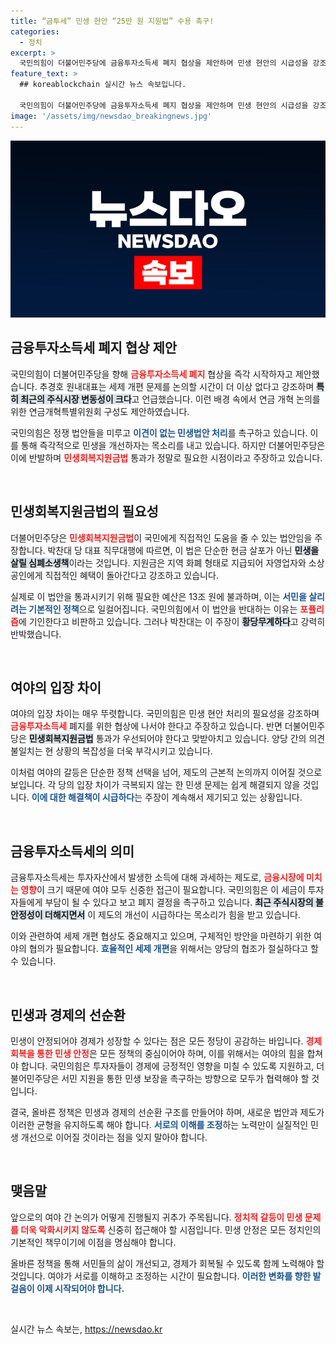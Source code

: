 ```yaml
---
title: “금투세” 민생 현안 “25만 원 지원법” 수용 촉구!
categories:
  - 정치
excerpt: >
  국민의힘이 더불어민주당에 금융투자소득세 폐지 협상을 제안하며 민생 현안의 시급성을 강조했습니다. 민주당은 전 국민 25만 원 지원법을 민생 살리기의 핵심으로 주장하며 갈등의 골이 깊어지고 있습니다. 과연 이 민생 대립의 끝은 어디일까요?
feature_text: >
  ## koreablockchain 실시간 뉴스 속보입니다.

  국민의힘이 더불어민주당에 금융투자소득세 폐지 협상을 제안하며 민생 현안의 시급성을 강조했습니다. 민주당은 전 국민 25만 원 지원법을 민생 살리기의 핵심으로 주장하며 갈등의 골이 깊어지고 있습니다. 과연 이 민생 대립의 끝은 어디일까요?
image: '/assets/img/newsdao_breakingnews.jpg'
---
```


<p><img src="/assets/img/newsdao_breakingnews.jpg" alt="koreablockchain 속보" /></p>



<h2 data-ke-size="size26">금융투자소득세 폐지 협상 제안</h2>

<p data-ke-size="size16">국민의힘이 더불어민주당을 향해 <b><span style="color: #ee2323;">금융투자소득세 폐지</span></b> 협상을 즉각 시작하자고 제안했습니다. 추경호 원내대표는 세제 개편 문제를 논의할 시간이 더 이상 없다고 강조하며 <b><span style="background-color: #21538527;">특히 최근의 주식시장 변동성이 크다</span></b>고 언급했습니다. 이런 배경 속에서 연금 개혁 논의를 위한 연금개혁특별위원회 구성도 제안하였습니다.</p>

<p data-ke-size="size16">국민의힘은 정쟁 법안들을 미루고 <b><span style="color: #1a5490;">이견이 없는 민생법안 처리</span></b>를 촉구하고 있습니다. 이를 통해 즉각적으로 민생을 개선하자는 목소리를 내고 있습니다. 하지만 더불어민주당은 이에 반발하며 <b><span style="color: #ee2323;">민생회복지원금법</span></b> 통과가 정말로 필요한 시점이라고 주장하고 있습니다.</p>

<p data-ke-size="size16">&nbsp;</p>

<h2 data-ke-size="size26">민생회복지원금법의 필요성</h2>

<p data-ke-size="size16">더불어민주당은 <b><span style="color: #ee2323;">민생회복지원금법</span></b>이 국민에게 직접적인 도움을 줄 수 있는 법안임을 주장합니다. 박찬대 당 대표 직무대행에 따르면, 이 법은 단순한 현금 살포가 아닌 <b><span style="background-color: #21538527;">민생을 살릴 심폐소생책</span></b>이라는 것입니다. 지원금은 지역 화폐 형태로 지급되어 자영업자와 소상공인에게 직접적인 혜택이 돌아간다고 강조하고 있습니다.</p>

<p data-ke-size="size16">실제로 이 법안을 통과시키기 위해 필요한 예산은 13조 원에 불과하며, 이는 <b><span style="color: #1a5490;">서민을 살리려는 기본적인 정책</span></b>으로 일컬어집니다. 국민의힘에서 이 법안을 반대하는 이유는 <b><span style="color: #ee2323;">포퓰리즘</span></b>에 기인한다고 비판하고 있습니다. 그러나 박찬대는 이 주장이 <b><span style="background-color: #21538527;">황당무계하다</span></b>고 강력히 반박했습니다.</p>

<p data-ke-size="size16">&nbsp;</p>

<h2 data-ke-size="size26">여야의 입장 차이</h2>

<p data-ke-size="size16">여야의 입장 차이는 매우 뚜렷합니다. 국민의힘은 민생 현안 처리의 필요성을 강조하며 <b><span style="color: #ee2323;">금융투자소득세</span></b> 폐지를 위한 협상에 나서야 한다고 주장하고 있습니다. 반면 더불어민주당은 <b><span style="background-color: #21538527;">민생회복지원금법</span></b> 통과가 우선되어야 한다고 맞받아치고 있습니다. 양당 간의 의견 불일치는 현 상황의 복잡성을 더욱 부각시키고 있습니다.</p>

<p data-ke-size="size16">이처럼 여야의 갈등은 단순한 정책 선택을 넘어, 제도의 근본적 논의까지 이어질 것으로 보입니다. 각 당의 입장 차이가 극복되지 않는 한 민생 문제는 쉽게 해결되지 않을 것입니다. <b><span style="color: #1a5490;">이에 대한 해결책이 시급하다</span></b>는 주장이 계속해서 제기되고 있는 상황입니다.</p>

<p data-ke-size="size16">&nbsp;</p>

<h2 data-ke-size="size26">금융투자소득세의 의미</h2>

<p data-ke-size="size16">금융투자소득세는 투자자산에서 발생한 소득에 대해 과세하는 제도로, <b><span style="color: #ee2323;">금융시장에 미치는 영향</span></b>이 크기 때문에 여야 모두 신중한 접근이 필요합니다. 국민의힘은 이 세금이 투자자들에게 부담이 될 수 있다고 보고 폐지 결정을 촉구하고 있습니다. <b><span style="background-color: #21538527;">최근 주식시장의 불안정성이 더해지면서</span></b> 이 제도의 개선이 시급하다는 목소리가 힘을 받고 있습니다.</p>

<p data-ke-size="size16">이와 관련하여 세제 개편 협상도 중요해지고 있으며, 구체적인 방안을 마련하기 위한 여야의 협의가 필요합니다. <b><span style="color: #1a5490;">효율적인 세제 개편</span></b>을 위해서는 양당의 협조가 절실하다고 할 수 있습니다.</p>

<p data-ke-size="size16">&nbsp;</p>

<h2 data-ke-size="size26">민생과 경제의 선순환</h2>

<p data-ke-size="size16">민생이 안정되어야 경제가 성장할 수 있다는 점은 모든 정당이 공감하는 바입니다. <b><span style="color: #ee2323;">경제 회복을 통한 민생 안정</span></b>은 모든 정책의 중심이어야 하며, 이를 위해서는 여야의 힘을 합쳐야 합니다. 국민의힘은 투자자들이 경제에 긍정적인 영향을 미칠 수 있도록 지원하고, 더불어민주당은 서민 지원을 통한 민생 보장을 촉구하는 방향으로 모두가 협력해야 할 것입니다.</p>

<p data-ke-size="size16">결국, 올바른 정책은 민생과 경제의 선순환 구조를 만들어야 하며, 새로운 법안과 제도가 이러한 균형을 유지하도록 해야 합니다. <b><span style="color: #1a5490;">서로의 이해를 조정</span></b>하는 노력만이 실질적인 민생 개선으로 이어질 것이라는 점을 잊지 말아야 합니다.</p>

<p data-ke-size="size16">&nbsp;</p>

<h2 data-ke-size="size26">맺음말</h2>

<p data-ke-size="size16">앞으로의 여야 간 논의가 어떻게 진행될지 귀추가 주목됩니다. <b><span style="color: #ee2323;">정치적 갈등이 민생 문제를 더욱 악화시키지 않도록</span></b> 신중히 접근해야 할 시점입니다. 민생 안정은 모든 정치인의 기본적인 책무이기에 이점을 명심해야 합니다.</p>

<p data-ke-size="size16">올바른 정책을 통해 서민들의 삶이 개선되고, 경제가 회복될 수 있도록 함께 노력해야 할 것입니다. 여야가 서로를 이해하고 조정하는 시간이 필요합니다. <b><span style="color: #1a5490;">이러한 변화를 향한 발걸음이 이제 시작되어야 합니다.</span></b></p>

<p data-ke-size="size16">&nbsp;</p>


실시간 뉴스 속보는, <a href="https://newsdao.kr" rel="dofollow">https://newsdao.kr</a>


